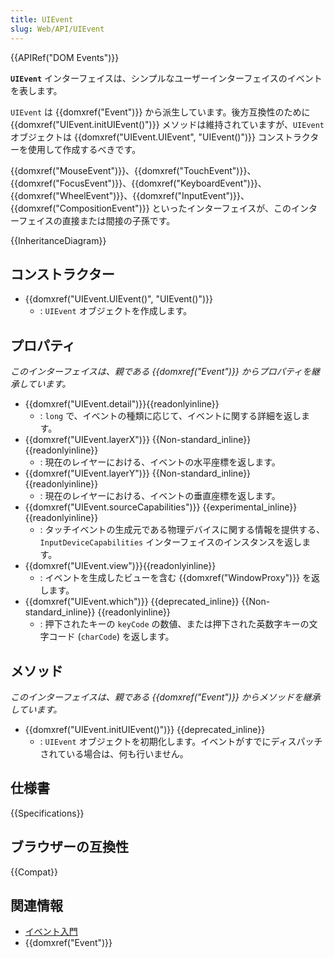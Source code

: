```yaml
---
title: UIEvent
slug: Web/API/UIEvent
---
```


{{APIRef("DOM Events")}}

**`UIEvent`** インターフェイスは、シンプルなユーザーインターフェイスのイベントを表します。

`UIEvent` は {{domxref("Event")}} から派生しています。後方互換性のために {{domxref("UIEvent.initUIEvent()")}} メソッドは維持されていますが、`UIEvent` オブジェクトは {{domxref("UIEvent.UIEvent", "UIEvent()")}} コンストラクターを使用して作成するべきです。

{{domxref("MouseEvent")}}、{{domxref("TouchEvent")}}、{{domxref("FocusEvent")}}、{{domxref("KeyboardEvent")}}、{{domxref("WheelEvent")}}、{{domxref("InputEvent")}}、{{domxref("CompositionEvent")}} といったインターフェイスが、このインターフェイスの直接または間接の子孫です。

{{InheritanceDiagram}}

## コンストラクター

- {{domxref("UIEvent.UIEvent()", "UIEvent()")}}
  - : `UIEvent` オブジェクトを作成します。

## プロパティ

_このインターフェイスは、親である {{domxref("Event")}} からプロパティを継承しています。_

- {{domxref("UIEvent.detail")}}{{readonlyinline}}
  - : `long` で、イベントの種類に応じて、イベントに関する詳細を返します。
- {{domxref("UIEvent.layerX")}} {{Non-standard_inline}} {{readonlyinline}}
  - : 現在のレイヤーにおける、イベントの水平座標を返します。
- {{domxref("UIEvent.layerY")}} {{Non-standard_inline}} {{readonlyinline}}
  - : 現在のレイヤーにおける、イベントの垂直座標を返します。
- {{domxref("UIEvent.sourceCapabilities")}} {{experimental_inline}} {{readonlyinline}}
  - : タッチイベントの生成元である物理デバイスに関する情報を提供する、 `InputDeviceCapabilities` インターフェイスのインスタンスを返します。
- {{domxref("UIEvent.view")}}{{readonlyinline}}
  - : イベントを生成したビューを含む {{domxref("WindowProxy")}} を返します。
- {{domxref("UIEvent.which")}} {{deprecated_inline}} {{Non-standard_inline}} {{readonlyinline}}
  - : 押下されたキーの `keyCode` の数値、または押下された英数字キーの文字コード (`charCode`) を返します。

## メソッド

_このインターフェイスは、親である {{domxref("Event")}} からメソッドを継承しています。_

- {{domxref("UIEvent.initUIEvent()")}} {{deprecated_inline}}
  - : `UIEvent` オブジェクトを初期化します。イベントがすでにディスパッチされている場合は、何も行いません。

## 仕様書

{{Specifications}}

## ブラウザーの互換性

{{Compat}}

## 関連情報

- [イベント入門](/ja/docs/Learn/JavaScript/Building_blocks/Events)
- {{domxref("Event")}}

